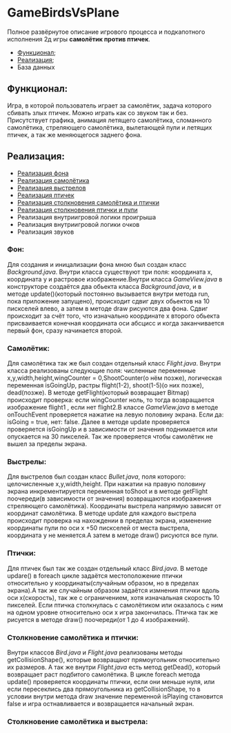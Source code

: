 # GameBirdsVsPlane
Полное развёрнутое описание игрового процесса и подкапотного исполнения 2д игры **самолётик против птичек**.
+ [Функционал](#Func);
+ [Реализация](#Realiz);
+ База данных


## <a name="Func"></a> Функционал:
Игра, в которой пользователь играет за самолётик, задача которого сбивать злых птичек. Можно играть как со звуком так и без. Присутствует графика, анимация летящего самолётика, сломанного самолётика, стреляющего самолётика, вылетающей пули и летящих птичек, а так же меняющегося заднего фона.

## <a name="Realiz"></a> Реализация:
+ [Реализация фона](#Back)
+ [Реализация самолётика](#Plane)
+ [Реализация выстрелов](#Shoot)
+ [Реализация птичек](#Birds)
+ [Реализация столкновения самолётика и птички](#Collision1)
+ [Реализация столкновения птички и пули](#Collision2)
+ Реализация внутриигровой логики проигрыша
+ Реализация внутриигровой логики очков
+ Реализация звуков

### <a name="Back"></a> Фон:
Для создания и иницализации фона мною был создан класс *Background.java*. Внутри класса существуют три поля: координата x, координата y и растровое изображение.Внутри класса *GameView.java* в конструкторе создаётся два обьекта класса *Background.java*, и в методе update()(который постоянно вызывается внутри метода run, пока приложение запущено),  происходит сдвиг двух обьектов на 10 пискселей влево, а затем в методе draw рисуются два фона. Сдвиг происходит за счёт того, что изначально координате x второго обьекта присваивается конечная координата оси абсцисс и когда заканчивается первый фон, сразу начинается второй.

### <a name="Plane"></a> Самолётик:
Для самолётика так же был создан отдельный класс *Flight.java*. Внутри класса реализованы следующие поля: численные переменные x,y,width,height,wingCounter = 0,ShootCounter(о нём позже), логическая переменная isGoingUp, растры flight(1-2), shoot(1-5)(о них позже), dead(позже). В методе getFlight(который возвращает Bitmap) происходит проверка: если wingCounter ноль, то тогда возвращается изображение flight1 , если нет flight2.В классе *GameView.java* в методе onTouchEvent проверяется нажатие на левую половину экрана. Если да: isGoing = true, нет: false. Далее в методе update проверяется проверяется isGoingUp и в зависимости от значения поднимается или опускается на 30 пикселей. Так же проверяется чтобы самолётик не вышел за пределы экрана.

### <a name="Shoot"></a> Выстрелы:
Для выстрелов был создан класс *Bullet.java*, поля которого: целочисленные x,y,width,height. При нажатии на правую половину экрана инкрементируется переменная toShoot и в методе getFlight поочереди(в зависимости от значения) возвращаются изображения стреляющего самолётика). Координаты выстрела напрямую зависят от координат самолётика. В методе update для каждого выстрела происходит проверка на нахождении в пределах экрана, изменение координаты пули по оси x +50 пискселей от места выстрела, координата y не меняется.А затем в методе draw() рисуются все пули.

### <a name="Birds"></a> Птички:
Для птичек был так же создан отдельный класс *Bird.java*. В методе updare() в foreach цикле задаётся местоположение птички относительно y координаты(случайным образом, но в пределах экрана).А так же случайным образом задаётся измнения птички вдоль оси x(скорость), так же с ограничением, хотя изначальная скорость 10 пикселей. Если птичка столкнулась с самолётиком или оказалось с ним на одном уровне относительно оси x игра закончилась. Птичка так же рисуется в методе draw() поочереди(от 1 до 4 изображений).

### <a name="Collision1"></a> Столкновение самолётика и птички:
Внутри классов *Bird.java* и *Flight.java* реализованы методы getCollisionShape(), которые возвращают прямоугольник относительно их размеров. А так же внутри *Flight.java* есть метод getDead(), который возвращает раст подбитого самолётика. В цикле foreach метода update() проверяется координаты птички, если они меньше нуля, или если пересеклись два прямоугольника из getCollisionShape, то в условии внутри метода draw значение переменной isPlaying становится false и игра остнавливается и возвращается начальный экран.

### <a name="Collision2"></a> Столкновение самолётика и выстрела:

